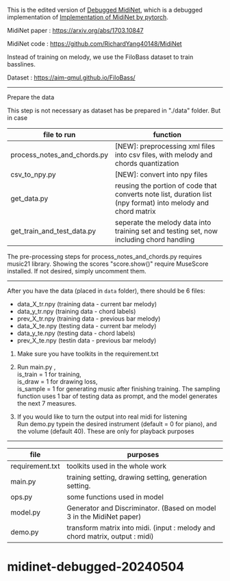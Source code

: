 
This is the edited version of [Debugged MidiNet](https://github.com/dongmingli-Ben/MidiNet-by-pytorch-Debugged), which is a debugged implementation of [Implementation of MidiNet by pytorch](https://github.com/annahung31/MidiNet-by-pytorch).

MidiNet paper : https://arxiv.org/abs/1703.10847 

MidiNet code  : https://github.com/RichardYang40148/MidiNet 

Instead of training on melody, we use the FiloBass dataset to train basslines.

Dataset       : https://aim-qmul.github.io/FiloBass/ 

--------------------------------------------------------------------------------------------------
Prepare the data

This step is not necessary as dataset has be prepared in "./data" folder. But in case 

|file to run                     |  function|
|-|-|
|process_notes_and_chords.py     |  \[NEW\]: preprocessing xml files into csv files, with melody and chords quantization|
|csv_to_npy.py                   |  \[NEW\]: convert into npy files|
|get_data.py                     |  reusing the portion of code that converts note list, duration list (npy format) into melody and chord matrix|
|get_train_and_test_data.py      |  seperate the melody data into training set and testing set, now including chord handling|

The pre-processing steps for process_notes_and_chords.py requires music21 library.
Showing the scores "score.show()" require MuseScore installed. If not desired, simply uncomment them.

--------------------------------------------------------------------------------------------------
After you have the data (placed in ```data``` folder), there should be 6 files:
* data_X_tr.npy (training data - current bar melody)
* data_y_tr.npy (training data - chord labels)
* prev_X_tr.npy (training data - previous bar melody)
* data_X_te.npy (testing data - current bar melody)
* data_y_te.npy (testing data - chord labels)
* prev_X_te.npy (testin data - previous bar melody)

1. Make sure you have toolkits in the requirement.txt
2. Run main.py ,  
  is_train = 1 for training,  
  is_draw = 1 for drawing loss,  
  is_sample = 1 for generating music after finishing training.
  The sampling function uses 1 bar of testing data as prompt, and the model generates the next 7 measures.

3. If you would like to turn the output into real midi for listening  
  Run demo.py
  typein the desired instrument (default = 0 for piano), and the volume (default 40). These are only for playback purposes

--------------------------------------------------------------------------------------------------
|file                  |  purposes|
|-|-|
|requirement.txt                  |  toolkits used in the whole work|
|main.py                         |  training setting, drawing setting, generation setting.|
|ops.py                          |  some functions used in model|
|model.py                        |  Generator and Discriminator.   (Based on model 3 in the MidiNet paper)|
|demo.py                         |  transform matrix into midi. (input : melody and chord matrix, output : midi)|
# midinet-debugged-20240504
